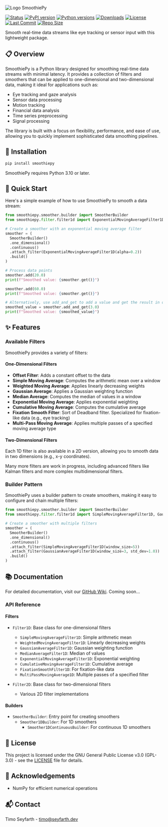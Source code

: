 ![Logo SmoothiePy](https://github.com/user-attachments/assets/74e96edd-efe9-4a76-9f13-499c7f5ea551)

[![Status](https://img.shields.io/badge/status-alpha-lightblue)]()
[![PyPI version](https://img.shields.io/pypi/v/smoothiepy)](https://pypi.org/project/smoothiepy/)
[![Python versions](https://img.shields.io/pypi/pyversions/smoothiepy)](https://pypi.org/project/smoothiepy/)
[![Downloads](https://img.shields.io/pypi/dm/smoothiepy)](https://pypi.org/project/smoothiepy/)
[![License](https://img.shields.io/github/license/timoseyfarth/smoothiepy)](https://github.com/timoseyfarth/smoothiepy/blob/main/LICENSE)
[![Last Commit](https://img.shields.io/github/last-commit/timoseyfarth/smoothiepy)](https://github.com/timoseyfarth/smoothiepy/commits/main)
[![Repo Size](https://img.shields.io/github/repo-size/timoseyfarth/smoothiepy)](https://github.com/timoseyfarth/smoothiepy)

Smooth real-time data streams like eye tracking or sensor input with this lightweight package.

## 📋 Overview

SmoothiePy is a Python library designed for smoothing real-time data streams with minimal latency. 
It provides a collection of filters and smoothers that can be applied to one-dimensional and two-dimensional data, 
making it ideal for applications such as:

- Eye tracking and gaze analysis
- Sensor data processing
- Motion tracking
- Financial data analysis
- Time series preprocessing
- Signal processing

The library is built with a focus on flexibility, performance, and ease of use, allowing you to quickly implement sophisticated data smoothing pipelines.

## 🚀 Installation

```bash
pip install smoothiepy
```

SmoothiePy requires Python 3.10 or later.

## 🏁 Quick Start

Here's a simple example of how to use SmoothiePy to smooth a data stream:

```python
from smoothiepy.smoother.builder import SmootherBuilder
from smoothiepy.filter.filter1d import ExponentialMovingAverageFilter1D

# Create a smoother with an exponential moving average filter
smoother = (
  SmootherBuilder()
  .one_dimensional()
  .continuous()
  .attach_filter(ExponentialMovingAverageFilter1D(alpha=0.2))
  .build()
)

# Process data points
smoother.add(20.0)
print(f"Smoothed value: {smoother.get()}")

smoother.add(60.0)
print(f"Smoothed value: {smoother.get()}")

# Alternatively, use add_and_get to add a value and get the result in one step
smoothed_value = smoother.add_and_get(3.0)
print(f"Smoothed value: {smoothed_value}")
```

## ✨ Features

### Available Filters

SmoothiePy provides a variety of filters:

#### One-Dimensional Filters

- **Offset Filter**: Adds a constant offset to the data
- **Simple Moving Average**: Computes the arithmetic mean over a window
- **Weighted Moving Average**: Applies linearly decreasing weights
- **Gaussian Average**: Applies a Gaussian weighting function
- **Median Average**: Computes the median of values in a window
- **Exponential Moving Average**: Applies exponential weighting
- **Cumulative Moving Average**: Computes the cumulative average
- **Fixation Smooth Filter**: Sort of Deadband filter. Specialized for fixation-like data (e.g., eye tracking)
- **Multi-Pass Moving Average**: Applies multiple passes of a specified moving average type

#### Two-Dimensional Filters

Each 1D filter is also available in a 2D version, allowing you to smooth data in two dimensions (e.g., x-y coordinates).

Many more filters are work in progress, including advanced filters like Kalman filters and more complex multidimensional filters.

### Builder Pattern

SmoothiePy uses a builder pattern to create smoothers, making it easy to configure and chain multiple filters:

```python
from smoothiepy.smoother.builder import SmootherBuilder
from smoothiepy.filter.filter1d import SimpleMovingAverageFilter1D, GaussianAverageFilter1D

# Create a smoother with multiple filters
smoother = (
  SmootherBuilder()
  .one_dimensional()
  .continuous()
  .attach_filter(SimpleMovingAverageFilter1D(window_size=5))
  .attach_filter(GaussianAverageFilter1D(window_size=3, std_dev=1.0))
  .build()
)
```

## 📚 Documentation

For detailed documentation, visit our [GitHub Wiki](https://github.com/timoseyfarth/smoothiepy/wiki).
Coming soon...

### API Reference

#### Filters

- `Filter1D`: Base class for one-dimensional filters
  - `SimpleMovingAverageFilter1D`: Simple arithmetic mean
  - `WeightedMovingAverageFilter1D`: Linearly decreasing weights
  - `GaussianAverageFilter1D`: Gaussian weighting function
  - `MedianAverageFilter1D`: Median of values
  - `ExponentialMovingAverageFilter1D`: Exponential weighting
  - `CumulativeMovingAverageFilter1D`: Cumulative average
  - `FixationSmoothFilter1D`: For fixation-like data
  - `MultiPassMovingAverage1D`: Multiple passes of a specified filter

- `Filter2D`: Base class for two-dimensional filters
  - Various 2D filter implementations

#### Builders

- `SmootherBuilder`: Entry point for creating smoothers
  - `Smoother1DBuilder`: For 1D smoothers
    - `Smoother1DContinuousBuilder`: For continuous 1D smoothers

## 📄 License

This project is licensed under the GNU General Public License v3.0 (GPL-3.0) - see the [LICENSE](LICENSE) file for details.

## 🙏 Acknowledgements

- NumPy for efficient numerical operations

## 📬 Contact

Timo Seyfarth - timo@seyfarth.dev
